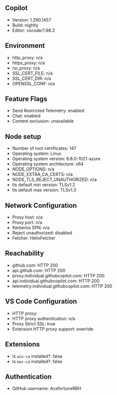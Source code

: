 ## Copilot

- Version: 1.290.1457
- Build: nightly
- Editor: vscode/1.98.2

## Environment

- http_proxy: n/a
- https_proxy: n/a
- no_proxy: n/a
- SSL_CERT_FILE: n/a
- SSL_CERT_DIR: n/a
- OPENSSL_CONF: n/a

## Feature Flags

- Send Restricted Telemetry: enabled
- Chat: enabled
- Content exclusion: unavailable

## Node setup

- Number of root certificates: 147
- Operating system: Linux
- Operating system version: 6.8.0-1021-azure
- Operating system architecture: x64
- NODE_OPTIONS: n/a
- NODE_EXTRA_CA_CERTS: n/a
- NODE_TLS_REJECT_UNAUTHORIZED: n/a
- tls default min version: TLSv1.2
- tls default max version: TLSv1.3

## Network Configuration

- Proxy host: n/a
- Proxy port: n/a
- Kerberos SPN: n/a
- Reject unauthorized: disabled
- Fetcher: HelixFetcher

## Reachability

- github.com: HTTP 200
- api.github.com: HTTP 200
- proxy.individual.githubcopilot.com: HTTP 200
- api.individual.githubcopilot.com: HTTP 200
- telemetry.individual.githubcopilot.com: HTTP 200

## VS Code Configuration

- HTTP proxy: 
- HTTP proxy authentication: n/a
- Proxy Strict SSL: true
- Extension HTTP proxy support: override

## Extensions

- Is `win-ca` installed?: false
- Is `mac-ca` installed?: false

## Authentication

- GitHub username: AcefortuneRBH